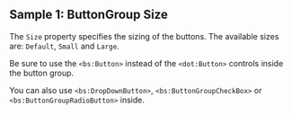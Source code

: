 ## Sample 1: ButtonGroup Size

The `Size` property specifies the sizing of the buttons. The available sizes are: `Default`, `Small` and `Large`.

Be sure to use the `<bs:Button>` instead of the `<dot:Button>` controls inside the button group. 

You can also use `<bs:DropDownButton>`, `<bs:ButtonGroupCheckBox>` or `<bs:ButtonGroupRadioButton>` inside.